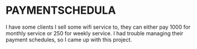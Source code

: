 # PAYMENTSCHEDULA
I have some clients I sell some wifi service to, they can either pay 1000 for monthly service or 250 for weekly service. I had trouble managing their payment schedules, so I came up with this project. 
